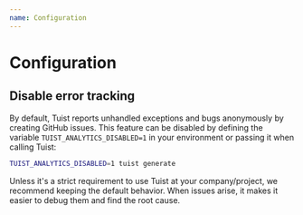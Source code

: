 ```yaml
---
name: Configuration
---
```


# Configuration

## Disable error tracking

By default, Tuist reports unhandled exceptions and bugs anonymously by creating GitHub issues. This feature can be disabled by defining the variable `TUIST_ANALYTICS_DISABLED=1` in your environment or passing it when calling Tuist:

```bash
TUIST_ANALYTICS_DISABLED=1 tuist generate
```

Unless it's a strict requirement to use Tuist at your company/project, we recommend keeping the default behavior. When issues arise, it makes it easier to debug them and find the root cause.

